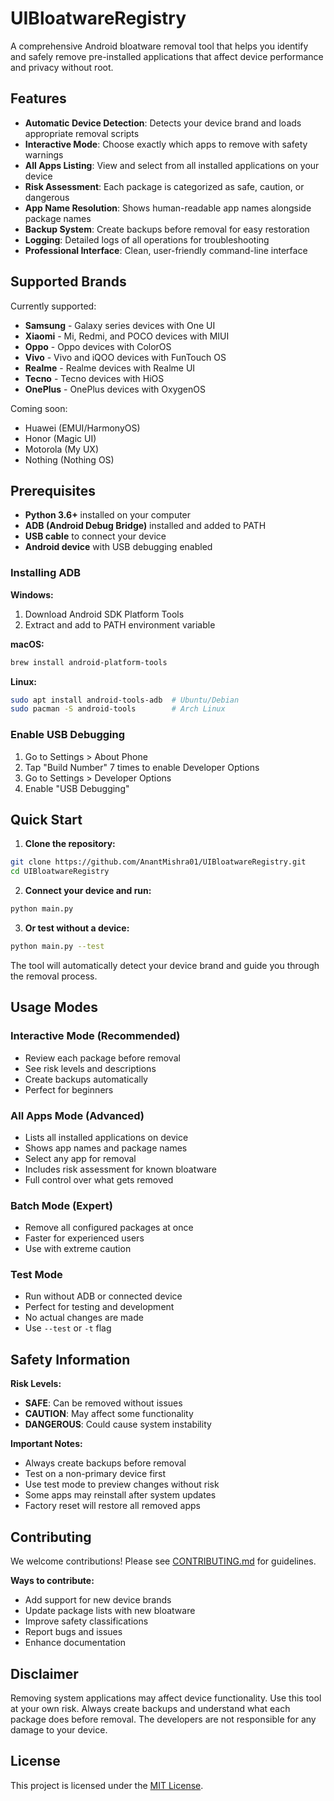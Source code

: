 # UIBloatwareRegistry

A comprehensive Android bloatware removal tool that helps you identify and safely remove pre-installed applications that affect device performance and privacy without root.

## Features

- **Automatic Device Detection**: Detects your device brand and loads appropriate removal scripts
- **Interactive Mode**: Choose exactly which apps to remove with safety warnings
- **All Apps Listing**: View and select from all installed applications on your device
- **Risk Assessment**: Each package is categorized as safe, caution, or dangerous
- **App Name Resolution**: Shows human-readable app names alongside package names
- **Backup System**: Create backups before removal for easy restoration
- **Logging**: Detailed logs of all operations for troubleshooting
- **Professional Interface**: Clean, user-friendly command-line interface

## Supported Brands

Currently supported:
- **Samsung** - Galaxy series devices with One UI
- **Xiaomi** - Mi, Redmi, and POCO devices with MIUI
- **Oppo** - Oppo devices with ColorOS
- **Vivo** - Vivo and iQOO devices with FunTouch OS
- **Realme** - Realme devices with Realme UI
- **Tecno** - Tecno devices with HiOS
- **OnePlus** - OnePlus devices with OxygenOS

Coming soon:
- Huawei (EMUI/HarmonyOS)
- Honor (Magic UI)
- Motorola (My UX)
- Nothing (Nothing OS)

## Prerequisites

- **Python 3.6+** installed on your computer
- **ADB (Android Debug Bridge)** installed and added to PATH
- **USB cable** to connect your device
- **Android device** with USB debugging enabled

### Installing ADB

**Windows:**
1. Download Android SDK Platform Tools
2. Extract and add to PATH environment variable

**macOS:**
```bash
brew install android-platform-tools
```

**Linux:**
```bash
sudo apt install android-tools-adb  # Ubuntu/Debian
sudo pacman -S android-tools        # Arch Linux
```

### Enable USB Debugging

1. Go to Settings > About Phone
2. Tap "Build Number" 7 times to enable Developer Options
3. Go to Settings > Developer Options
4. Enable "USB Debugging"

## Quick Start

1. **Clone the repository:**
```bash
git clone https://github.com/AnantMishra01/UIBloatwareRegistry.git
cd UIBloatwareRegistry
```

2. **Connect your device and run:**
```bash
python main.py
```

3. **Or test without a device:**
```bash
python main.py --test
```

The tool will automatically detect your device brand and guide you through the removal process.

## Usage Modes

### Interactive Mode (Recommended)
- Review each package before removal
- See risk levels and descriptions
- Create backups automatically
- Perfect for beginners

### All Apps Mode (Advanced)
- Lists all installed applications on device
- Shows app names and package names
- Select any app for removal
- Includes risk assessment for known bloatware
- Full control over what gets removed

### Batch Mode (Expert)
- Remove all configured packages at once
- Faster for experienced users
- Use with extreme caution

### Test Mode
- Run without ADB or connected device
- Perfect for testing and development
- No actual changes are made
- Use `--test` or `-t` flag

## Safety Information

**Risk Levels:**
- **SAFE**: Can be removed without issues
- **CAUTION**: May affect some functionality
- **DANGEROUS**: Could cause system instability

**Important Notes:**
- Always create backups before removal
- Test on a non-primary device first
- Use test mode to preview changes without risk
- Some apps may reinstall after system updates
- Factory reset will restore all removed apps

## Contributing

We welcome contributions! Please see [CONTRIBUTING.md](CONTRIBUTING.md) for guidelines.

**Ways to contribute:**
- Add support for new device brands
- Update package lists with new bloatware
- Improve safety classifications
- Report bugs and issues
- Enhance documentation

## Disclaimer

Removing system applications may affect device functionality. Use this tool at your own risk. Always create backups and understand what each package does before removal. The developers are not responsible for any damage to your device.

## License

This project is licensed under the [MIT License](LICENSE).